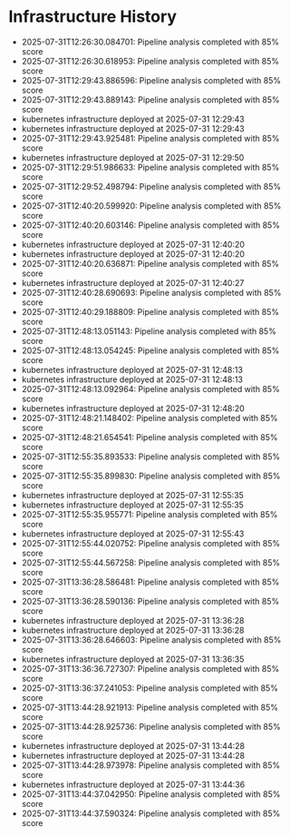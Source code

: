# Infrastructure History

- 2025-07-31T12:26:30.084701: Pipeline analysis completed with 85% score
- 2025-07-31T12:26:30.618953: Pipeline analysis completed with 85% score
- 2025-07-31T12:29:43.886596: Pipeline analysis completed with 85% score
- 2025-07-31T12:29:43.889143: Pipeline analysis completed with 85% score
- kubernetes infrastructure deployed at 2025-07-31 12:29:43
- kubernetes infrastructure deployed at 2025-07-31 12:29:43
- 2025-07-31T12:29:43.925481: Pipeline analysis completed with 85% score
- kubernetes infrastructure deployed at 2025-07-31 12:29:50
- 2025-07-31T12:29:51.986633: Pipeline analysis completed with 85% score
- 2025-07-31T12:29:52.498794: Pipeline analysis completed with 85% score
- 2025-07-31T12:40:20.599920: Pipeline analysis completed with 85% score
- 2025-07-31T12:40:20.603146: Pipeline analysis completed with 85% score
- kubernetes infrastructure deployed at 2025-07-31 12:40:20
- kubernetes infrastructure deployed at 2025-07-31 12:40:20
- 2025-07-31T12:40:20.636871: Pipeline analysis completed with 85% score
- kubernetes infrastructure deployed at 2025-07-31 12:40:27
- 2025-07-31T12:40:28.690693: Pipeline analysis completed with 85% score
- 2025-07-31T12:40:29.188809: Pipeline analysis completed with 85% score
- 2025-07-31T12:48:13.051143: Pipeline analysis completed with 85% score
- 2025-07-31T12:48:13.054245: Pipeline analysis completed with 85% score
- kubernetes infrastructure deployed at 2025-07-31 12:48:13
- kubernetes infrastructure deployed at 2025-07-31 12:48:13
- 2025-07-31T12:48:13.092964: Pipeline analysis completed with 85% score
- kubernetes infrastructure deployed at 2025-07-31 12:48:20
- 2025-07-31T12:48:21.148402: Pipeline analysis completed with 85% score
- 2025-07-31T12:48:21.654541: Pipeline analysis completed with 85% score
- 2025-07-31T12:55:35.893533: Pipeline analysis completed with 85% score
- 2025-07-31T12:55:35.899830: Pipeline analysis completed with 85% score
- kubernetes infrastructure deployed at 2025-07-31 12:55:35
- kubernetes infrastructure deployed at 2025-07-31 12:55:35
- 2025-07-31T12:55:35.955771: Pipeline analysis completed with 85% score
- kubernetes infrastructure deployed at 2025-07-31 12:55:43
- 2025-07-31T12:55:44.020752: Pipeline analysis completed with 85% score
- 2025-07-31T12:55:44.567258: Pipeline analysis completed with 85% score
- 2025-07-31T13:36:28.586481: Pipeline analysis completed with 85% score
- 2025-07-31T13:36:28.590136: Pipeline analysis completed with 85% score
- kubernetes infrastructure deployed at 2025-07-31 13:36:28
- kubernetes infrastructure deployed at 2025-07-31 13:36:28
- 2025-07-31T13:36:28.646603: Pipeline analysis completed with 85% score
- kubernetes infrastructure deployed at 2025-07-31 13:36:35
- 2025-07-31T13:36:36.727307: Pipeline analysis completed with 85% score
- 2025-07-31T13:36:37.241053: Pipeline analysis completed with 85% score
- 2025-07-31T13:44:28.921913: Pipeline analysis completed with 85% score
- 2025-07-31T13:44:28.925736: Pipeline analysis completed with 85% score
- kubernetes infrastructure deployed at 2025-07-31 13:44:28
- kubernetes infrastructure deployed at 2025-07-31 13:44:28
- 2025-07-31T13:44:28.973978: Pipeline analysis completed with 85% score
- kubernetes infrastructure deployed at 2025-07-31 13:44:36
- 2025-07-31T13:44:37.042950: Pipeline analysis completed with 85% score
- 2025-07-31T13:44:37.590324: Pipeline analysis completed with 85% score
